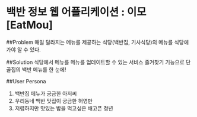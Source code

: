 # 백반 정보 웹 어플리케이션 : 이모 [EatMou]

##Problem
매일 달라지는 메뉴를 제공하는 식당(백반집, 기사식당)의 메뉴를 식당에 가야 알 수 있다.

##Solution
식당에서 메뉴를 메뉴를 업데이트할 수 있는 서비스
즐겨찾기 기능으로 단골집의 백반 메뉴를 한 눈에!

##User Persona
1. 백반집 메뉴가 궁금한 아저씨
2. 우리동네 백반 맛집이 궁금한 허영만
3. 저렴하지만 맛있는 밥을 먹고싶은 배고픈 청년

